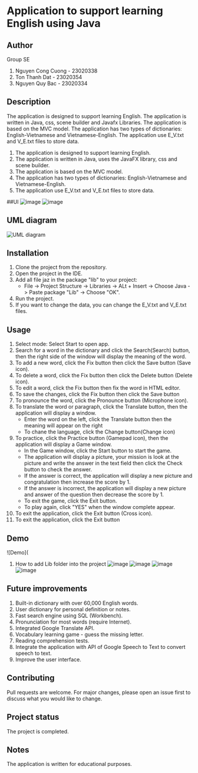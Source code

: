 # Application to support learning English using Java

## Author
Group SE
1. Nguyen Cong Cuong - 23020338
2. Ton Thanh Dat - 23020354
3. Nguyen Quy Bac - 23020334

## Description
The application is designed to support learning English. The application is written in Java, css, scene builder and Javafx Libraries. The application is based on the MVC model. The application has two types of dictionaries: English-Vietnamese and Vietnamese-English. The application use E_V.txt and V_E.txt files to store data.
1. The application is designed to support learning English.
2. The application is written in Java, uses the JavaFX library, css and scene builder.
3. The application is based on the MVC model.
4. The application has two types of dictionaries: English-Vietnamese and Vietnamese-English.
5. The application use E_V.txt and V_E.txt files to store data.

##UI
![image](https://github.com/congcuon2k5/SE-first-project/blob/main/SEDictionary/src/main/resources/com/example/sedictionary/Picture/Screenshot%202024-05-08%20131908.png)
![image](https://github.com/congcuon2k5/SE-first-project/blob/main/SEDictionary/src/main/resources/com/example/sedictionary/Picture/Screenshot%202024-05-08%20131916.png)

## UML diagram
![UML diagram](https://github.com/congcuon2k5/SE-first-project/blob/main/SEDictionary/src/main/resources/com/example/sedictionary/Picture/Screenshot%202024-05-08%20134252.png)

## Installation
1. Clone the project from the repository.
2. Open the project in the IDE.
3. Add all file jaz in the package "lib" to your project:
      + File ->  Project Structure -> Libraries -> ALt + Insert -> Choose Java -> Paste package "Lib" -> Choose "OK". 
4. Run the project.
5. If you want to change the data, you can change the E_V.txt and V_E.txt files.

## Usage
1. Select mode: Select Start to open app.
2. Search for a word in the dictionary and click the Search(Search) button, then the right side of the window will display the meaning of the word.
3. To add a new word, click the Fix button then click the Save button (Save icon).
4. To delete a word,  click the Fix button then click the Delete button (Delete icon).
5. To edit a word, click the Fix button then fix the word in HTML editor.
6. To save the changes, click the Fix button then click the Save button
7. To pronounce the word, click the Pronounce button (Microphone icon).
8. To translate the word or paragraph, click the Translate button, then the application will display a window. 
    + Enter the word on the left, click the Translate button then the meaning will appear on the right
    + To chane the language, click the Change button(Change icon) 
9. To practice, click the Practice button (Gamepad icon), then the application will display a Game window.
    + In the Game window, click the Start button to start the game.
    + The application will display a picture, your mission is look at the picture and write the answer in the text field then click the Check button to check the answer.
    + If the answer is correct, the application will display a new picture and congratulation then increase the score by 1.
    + If the answer is incorrect, the application will display a new picture and answer of the question then decrease the score by 1.
    + To exit the game, click the Exit button.
    + To play again, click "YES" when the window complete appear.
9. To exit the application, click the Exit button (Cross icon).
10. To exit the application, click the Exit button

## Demo
![Demo](
1. How to add Lib folder into the project
![image](https://github.com/congcuon2k5/SE-first-project/blob/main/SEDictionary/src/main/resources/com/example/sedictionary/Picture/Screenshot%202024-05-08%20034735.png)
![image](https://github.com/congcuon2k5/SE-first-project/blob/main/SEDictionary/src/main/resources/com/example/sedictionary/Picture/Screenshot%202024-05-08%20034752.png)
![image](https://github.com/congcuon2k5/SE-first-project/blob/main/SEDictionary/src/main/resources/com/example/sedictionary/Picture/Screenshot%202024-05-08%20034820.png)
![image](https://github.com/congcuon2k5/SE-first-project/blob/main/SEDictionary/src/main/resources/com/example/sedictionary/Picture/Screenshot%202024-05-08%20034838.png)


## Future improvements
1. Built-in dictionary with over 60,000 English words. 
2. User dictionary for personal definition or notes.
3. Fast search engine using SQL (Workbench). 
4. Pronunciation for most words (require Internet). 
5. Integrated Google Translate API. 
6. Vocabulary learning game - guess the missing letter. 
7. Reading comprehension tests. 
8. Integrate the application with API of Google Speech to Text to convert speech to text. 
9. Improve the user interface.

## Contributing
Pull requests are welcome. For major changes, please open an issue first to discuss what you would like to change.

## Project status
The project is completed.

## Notes
The application is written for educational purposes.
